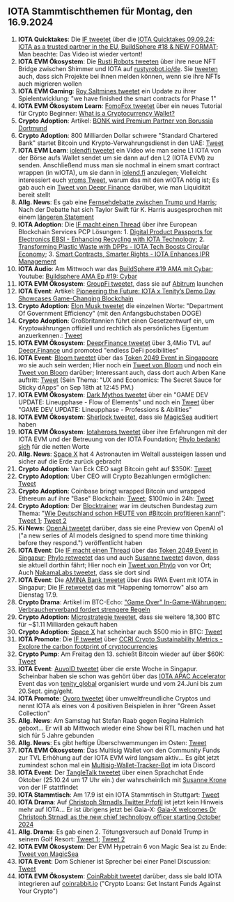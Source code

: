 ## IOTA Stammtischthemen für Montag, den 16.9.2024

1. **IOTA Quicktakes**: Die [IF tweetet](https://x.com/iota/status/1833173520093683759) über die [IOTA Quicktakes 09.09.24: IOTA as a trusted partner in the EU, BuildSphere #18 & NEW FORMAT](https://www.youtube.com/watch?v=yJmKmiz8B4A); Man beachte: Das Video ist wieder vertont!
2. **IOTA EVM Ökosystem**: Die [Rusti Robots tweeten](https://x.com/RustyRobotCC/status/1833370866132152799) über ihre neue NFT Bridge zwischen Shimmer und IOTA auf [rustyrobot.io/de](https://www.rustyrobot.io/de). Sie [tweeten](https://x.com/RustyRobotCC/status/1833371220445970458) auch, dass sich Projekte bei ihnen melden können, wenn sie ihre NFTs auch migrieren wollen
3. **IOTA EVM Gaming**: [Roy Saltmines tweetet](https://x.com/SaltminesRoy/status/1833386151220269481) ein Update zu ihrer Spielentwicklung: "we have finished the smart contracts for Phase 1"
4. **IOTA EVM Ökosystem Learn**: [FomoFox tweetet](https://x.com/FOMO_Fox/status/1833475515564376274) über ein neues Tutorial für Crypto Beginner: [What is a Cryptocurrency Wallet?](https://fomofox.info/education/understanding-cryptocurrency-wallets/)
5. **Crypto Adoption**: Artikel: [BONK wird Premium Partner von Borussia Dortmund](https://www.btc-echo.de/schlagzeilen/dortmund-im-memecoin-fieber-bonk-wird-partner-des-bvb-191536/)
6. **Crypto Adoption**: 800 Milliarden Dollar schwere "Standard Chartered Bank" startet Bitcoin und Krypto-Verwahrungsdienst in den UAE: [Tweet](https://x.com/BitcoinMagazine/status/1833609345868661125)
7. **IOTA EVM Learn**: [iolendfi tweetet](https://x.com/iolendfi/status/1833601066660679682) ein Video wie man seine L1 IOTA von der Börse aufs Wallet sendet um sie dann auf den L2 (IOTA EVM) zu senden. Anschließend muss man sie nochmal in einem smart contract wrappen (in wIOTA), um sie dann in [iolend.fi](https://www.iolend.fi/markets) anzulegen; Vielleicht interessiert euch [vroms Tweet](https://x.com/Vrom14286662/status/1833623671992201587), warum das mit den wIOTA nötig ist; Es gab auch ein [Tweet von Deepr Finance](https://x.com/DeeprFinance/status/1833866633527300423) darüber, wie man Liquidität bereit stellt
8. **Allg. News**: Es gab eine [Fernsehdebatte zwischen Trump und Harris](); Nach der Debatte hat sich Taylor Swift für K. Harris ausgesprochen mit einem [längeren Statement](https://x.com/wallstreetbets/status/1833705234457071725)
9. **IOTA Adoption**: Die [IF macht einen Thread](https://x.com/iota/status/1833837901215338601) über ihre European Blockchain Services PCP Lösungen: 1. [Digital Product Passports for Electronics EBSI - Enhancing Recycling with IOTA Technology](https://blog.iota.org/dpp-for-electronics-iota/); 2. [Transforming Plastic Waste with DPPs - IOTA Tech Boosts Circular Economy](https://blog.iota.org/dpp-plastics-iota/); 3. [Smart Contracts, Smarter Rights - IOTA Enhances IPR Management](https://blog.iota.org/ipr-management-iota/)
10. **IOTA Audio**: Am Mittwoch war das [BuildSphere #19 AMA mit Cybar](https://x.com/iota/status/1833868098887147868); Youtube: [Buildsphere AMA Ep #19: Cybar](https://www.youtube.com/watch?v=dNrjBAIdBMk)
11. **IOTA EVM Ökosystem**:  [GroupFi tweetet](https://x.com/groupfi_ai/status/1833855714038563194), dass sie auf [Abitrum](https://x.com/arbitrum) launchen
12. **IOTA Event**: Artikel: [Pioneering the Future: IOTA x Tenity’s Demo Day Showcases Game-Changing Blockchain](https://cryptonewsfocus.com/pioneering-the-future-iota-x-tenitys-demo-day-showcases-game-changing-blockchain-projects/)
13. **Crypto Adoption**: [Elon Musk tweetet](https://x.com/elonmusk/status/1834104386303520822) die einzelnen Worte: "Department Of Government Efficiency" (mit den Anfangsbuchstaben DOGE)
14. **Crypto Adoption**: Großbritannien führt einen Gesetzentwurf ein, um Kryptowährungen offiziell und rechtlich als persönliches Eigentum anzuerkennen.: [Tweet](https://x.com/wallstreetbets/status/1833907716047430010)
15. **IOTA EVM Ökosystem**: [DeeprFinance tweetet](https://x.com/DeeprFinance/status/1833889041386811421) über 3,4Mio TVL auf [Deepr.Finance](deepr.finance) und promoted "endless DeFi posibilities"
16. **IOTA Event**: [Bloom tweetet](https://x.com/bloomwalletio/status/1833923149416513766) über das [Token 2049 Event in Singapoore](https://x.com/token2049) wo sie auch sein werden; Hier noch ein [Tweet von Bloom](https://x.com/bloomwalletio/status/1834217867220582866) und noch ein [Tweet von Bloom](https://x.com/bloomwalletio/status/1834564634206224876) darüber; Interessant auch, dass dort auch Arben Kane auftritt: [Tweet](https://x.com/token2049/status/1834192956389216585) (Sein Thema: "UX and Economics: The Secret Sauce for Sticky dApps” on Sep 18th at 12:45 PM.)
17. **IOTA EVM Ökosystem**: [Dark Mythos tweetet](https://x.com/DarkMythosIOTA/status/1834128987083120953) über ein "GAME DEV UPDATE: Lineupphase - Flow of Elements" und noch ein [Tweet](https://x.com/DarkMythosIOTA/status/1835572755401494691) über "GAME DEV UPDATE: Lineupphase - Professions & Abilities"
18. **IOTA EVM Ökosystem**: [Sherlock tweetet](https://x.com/sherlockdefi/status/1833933718303498683), dass sie [MagicSea](https://x.com/MagicSeaDEX) auditiert haben
19. **IOTA EVM Ökosystem**: [Iotaheroes tweetet](https://x.com/IotaHeroes/status/1834173956116390318) über ihre Erfahrungen mit der IOTA EVM und der Betreuung von der IOTA Foundation; [Phylo bedankt sich](https://x.com/PhyloIota/status/1834176113754751160) für die netten Worte
20. **Allg. News**: [Space X](https://x.com/SpaceX) hat 4 Astronauten im Weltall aussteigen lassen und sicher auf die Erde zurück gebracht
21. **Crypto Adoption**: Van Eck CEO sagt Bitcoin geht auf $350K: [Tweet](https://x.com/Vivek4real_/status/1834345582388744418)
22. **Crypto Adoption**: Uber CEO will Crypto Bezahlungen ermöglichen: [Tweet](https://x.com/bitcoinlfgo/status/1834159097559580853)
23. **Crypto Adoption**: Coinbase bringt wrapped Bitcoin und wrapped Ethereum auf ihre "Base" Blockchain: [Tweet](https://x.com/bitcoinlfgo/status/1834215693736165816); $100mio in 24h: [Tweet](https://x.com/tomwanhh/status/1834332049379049926)
24. **Crypto Adoption**: Der [Blocktrainer](https://x.com/blocktrainer) war im deutschen Bundestag zum Thema: "[Wie Deutschland schon HEUTE von #Bitcoin profitieren kann!](https://www.blocktrainer.de/blog/wie-deutschland-heute-schon-von-bitcoin-profitieren-kann)": [Tweet 1](https://x.com/blocktrainer/status/1834286610676154484); [Tweet 2](https://x.com/blocktrainer/status/1834333913931563334)
25. **Ki News**: [OpenAi tweetet](https://x.com/OpenAI/status/1834278217626317026) darüber, dass sie eine Preview von OpenAI o1 ("a new series of AI models designed to spend more time thinking before they respond.") veröffentlicht haben
26. **IOTA Event**: Die [IF macht einen Thread](https://x.com/iota/status/1834532483028636097) über das [Token 2049 Event in Singapur](https://x.com/token2049); [Phylo retweetet](https://x.com/PhyloIota/status/1834544140199313778) das und auch [Susanne tweetet](https://x.com/SusanneKrone/status/1834624465541468661) davon, dass sie aktuell dorthin fährt; Hier noch ein [Tweet von Phylo](https://x.com/PhyloIota/status/1835594958171971935) von vor Ort; Auch [NakamaLabs tweetet](https://x.com/Nakama_Labs/status/1835641232061575440), dass sie dort sind
27. **IOTA Event**: Die [AMINA Bank tweetet](https://x.com/AMINABankGlobal/status/1834560450337386851) über das RWA Event mit IOTA in Singapur; Die [IF retweetet](https://x.com/iota/status/1835561150508917150) das mit "Happening tomorrow" also am Dienstag 17.9.
28. **Crypto Drama**: Artikel im BTC-Echo: ["Game Over" In-Game-Währungen: Verbraucherverband fordert strengere Regeln](https://www.btc-echo.de/schlagzeilen/in-game-waehrungen-verbraucherverband-fordert-strengere-regeln-191709/)
29. **Crypto Adoption**: [Microstrategie tweetet](https://x.com/saylor/status/1834564555944481227), dass sie weitere 18,300 BTC für ~$1.11 Milliarden gekauft haben
30. **Crypto Adoption**: [Space X](https://x.com/SpaceX) hat scheinbar auch $500 mio in BTC: [Tweet](https://x.com/Vivek4real_/status/1834869969584054348)
31. **IOTA Promote**: Die [IF tweetet](https://x.com/iota/status/1834592873389449518) über [CCRI Crypto Sustainability Metrics - Explore the carbon footprint of cryptocurrencies](https://indices.carbon-ratings.com/)
32. **Crypto Pump**: Am Freitag den 13. schießt Bitcoin wieder auf über $60K: [Tweet](https://x.com/hoss_crypto/status/1834697754712719684)
33. **IOTA Event**: [AuvoID tweetet](https://x.com/AuvoDigital/status/1835210481579217073) über die erste Woche in Singapur. Scheinbar haben sie schon was gehört über das [IOTA APAC Accelerator](https://www.tenity.com/programs/iota-apac-accelerator) Event das von [tenity_global](https://twitter.com/tenity_global) organisiert wurde und vom 24.Juni bis zum 20.Sept. ging/geht.
34. **IOTA Promote**: [Ovoro tweetet](https://x.com/AppOvoro/status/1834532485025210427) über umweltfreundliche Cryptos und nennt IOTA als eines von 4 positiven Beispielen in ihrer "Green Asset Collection" 
35. **Allg. News**: Am Samstag hat Stefan Raab gegen Regina Halmich geboxt... Er will ab Mittwoch wieder eine Show bei RTL machen und hat sich für 5 Jahre gebunden
36. **Allg. News**: Es gibt heftige Überschwemmungen im Osten: [Tweet](https://x.com/NurderK/status/1835227703303172113)
37. **IOTA EVM Ökosystem**: Das Multisig Wallet von den Community Funds zur TVL Erhöhung auf der IOTA EVM wird langsam aktiv... Es gibt jetzt zumindest schon mal ein [Multisig-Wallet-Tracker-Bot](https://discord.com/channels/397872799483428865/1284022214420729856/1284060362995666994) im iota Discord
38. **IOTA Event**: Der [TangleTalk tweetet](https://x.com/tangle_talk/status/1835253045069750646) über einen Sprachchat Ende Oktober (25.10.24 um 17 Uhr ein.) der wahrscheinlich mit [Susanne Krone](https://twitter.com/SusanneKrone) von der IF stattfindet
39. **IOTA Stammtisch**: Am 17.9 ist ein IOTA Stammtisch in Stuttgart: [Tweet](https://x.com/tangle_talk/status/1835326909850304707)
40. **IOTA Drama**: Auf [Christoph Strnadls Twitter Prfofil](https://twitter.com/archimate) ist jetzt kein Hinweis mehr auf IOTA... Er ist übrigens jetzt bei Gaia-X: [Gaia-X welcomes Dr Christoph Strnadl as the new chief technology officer starting October 2024](https://gaia-x.eu/news-press/gaia-x-welcomes-dr-christoph-strnadl-as-new-chief-technology-officer-starting-october-2024/)
41. **Allg. Drama**: Es gab einen 2. Tötungsversuch auf Donald Trump in seinem Golf Resort: [Tweet 1](https://x.com/Huberton/status/1835430105989947891); [Tweet 2](https://x.com/Huberton/status/1835465495706833179)
42. **IOTA EVM Ökosystem**: Der EVM Hypetrain 6 von Magic Sea ist zu Ende: [Tweet von MagicSea](https://x.com/MagicSeaDEX/status/1835598883478450502)
43. **IOTA Event**: Dom Schiener ist Sprecher bei einer Panel Discussion: [Tweet](https://x.com/iota/status/1835649850009850345)
44. **IOTA EVM Ökosystem**: [CoinRabbit tweetet](https://x.com/CoinRabbitLoans/status/1835650091664703618) darüber, dass sie bald IOTA integrieren auf [coinrabbit.io](https://coinrabbit.io/?referral=fromTwitterProjects) ("Crypto Loans: Get Instant Funds Against Your Crypto")
